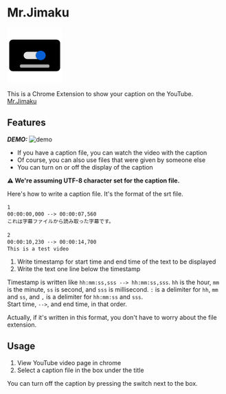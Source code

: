 # Mr.Jimaku

![Mr.Jimaku](./images/mrjimaku_icon128.png)

This is a Chrome Extension to show your caption on the YouTube.
[Mr.Jimaku](https://chrome.google.com/webstore/detail/mrjimaku/ffadhemlfiofmghlenfnaemclojffkpd)
<!-- ![Badge Status](https://ci-as-a-service) -->  

## Features
***DEMO:***
![demo](./images/mrjimaku_demo.gif)
- If you have a caption file, you can watch the video with the caption
- Of course, you can also use files that were given by someone else
- You can turn on or off the display of the caption

**⚠ We're assuming UTF-8 character set for the caption file.**

Here's how to write a caption file. It's the format of the srt file.

```text
1
00:00:00,000 --> 00:00:07,560
これは字幕ファイルから読み取った字幕です。

2
00:00:10,230 --> 00:00:14,700
This is a test video
```

1. Write timestamp for start time and end time of the text to be displayed
2. Write the text one line below the timestamp

Timestamp is written like `hh:mm:ss,sss --> hh:mm:ss,sss`.
`hh` is the hour, `mm` is the minute, `ss` is second, and `sss` is millisecond.
`:` is a delimiter for `hh`, `mm` and `ss`,
and `,` is a delimiter for `hh:mm:ss` and `sss`.  
Start time, ` --> `, and end time, in that order.  

Actually, if it's written in this format,
you don't have to worry about the file extension.  

<!-- For more information, see `awesome-tool help`. -->  

<!-- ## Requirement -->
<!-- - Requirement -->  

## Usage

1. View YouTube video page in chrome
2. Select a caption file in the box under the title

You can turn off the caption by pressing the switch next to the box.

<!-- ## Installation -->
<!-- ```sh                                              -->  
<!-- $ git clone https://github.com/eetann/awesome-tool -->  
<!-- ```                                                -->  

<!-- ## Anything Else -->  

